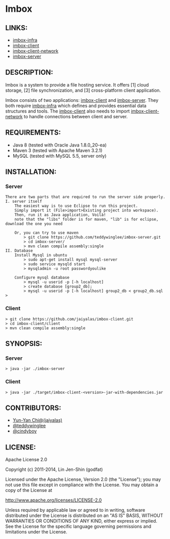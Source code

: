 # Imbox

## LINKS:

* [imbox-infra](https://github.com/jaiyalas/imbox-infra)
* [imbox-client](https://github.com/jaiyalas/imbox-client)
* [imbox-client-network](https://github.com/teddywinglee/imbox-client-network)
* [imbox-server](https://github.com/teddywinglee/imbox-server)

## DESCRIPTION:

Imbox is a system to provide a file hosting service. It offers [1] cloud storage, [2] file synchronization, and [3] cross-platform client application.

Imbox consists of two applications: [imbox-client](https://github.com/jaiyalas/imbox-client) and [imbox-server](https://github.com/teddywinglee/imbox-server). They both require [imbox-infra](https://github.com/jaiyalas/imbox-infra) which defines and provides essential data structures and tools. The [imbox-client](https://github.com/jaiyalas/imbox-client) also needs to import [imbox-client-network](https://github.com/teddywinglee/imbox-client-network) to handle connections between client and server.

## REQUIREMENTS:

* Java 8 (tested with Oracle Java 1.8.0_20-ea) 
* Maven 3 (tested with Apache Maven 3.2.1)
* MySQL (tested with MySQL 5.5, server only)

## INSTALLATION:

### Server
	There are two parts that are required to run the server side properly.
	I. server itself
		The easiest way is to use Eclipse to run this project.
		Simply import it (File>import>Existing project into workspace).
		Then, run it as Java application, Voilà!
		note that the "libs" folder is for maven, "lib" is for eclipse, download the one you need
		
		Or, you can try to use maven
			> git clone https://github.com/teddywinglee/imbox-server.git
			> cd imbox-server/
			> mvn clean compile assembly:single
	II. Database 
		Install Mysql in ubuntu
			> sudo apt-get install mysql mysql-server 
			> sudo service mysqld start
			> mysqladmin -u root passwordyoulike
			
		Configure mysql database
			> mysql -u userid -p [-h localhost]
			> create database [group2_db];
			> mysql -u userid -p [-h localhost] group2_db < group2_db.sql > 

### Client

    > git clone https://github.com/jaiyalas/imbox-client.git
    > cd imbox-client/client
    > mvn clean compile assembly:single

## SYNOPSIS:

### Server

	> java -jar ./imbox-server

### Client

    > java -jar ./target/imbox-client-<version>-jar-with-dependencies.jar

## CONTRIBUTORS:

* [Yun-Yan Chi@(jaiyalas)](https://github.com/jaiyalas)
* [@teddywinglee](https://github.com/teddywinglee)
* [@cindyboy](https://github.com/cindyboy)

## LICENSE:

Apache License 2.0

Copyright (c) 2011-2014, Lin Jen-Shin (godfat)

Licensed under the Apache License, Version 2.0 (the "License");
you may not use this file except in compliance with the License.
You may obtain a copy of the License at

<http://www.apache.org/licenses/LICENSE-2.0>

Unless required by applicable law or agreed to in writing, software
distributed under the License is distributed on an "AS IS" BASIS,
WITHOUT WARRANTIES OR CONDITIONS OF ANY KIND, either express or implied.
See the License for the specific language governing permissions and
limitations under the License.